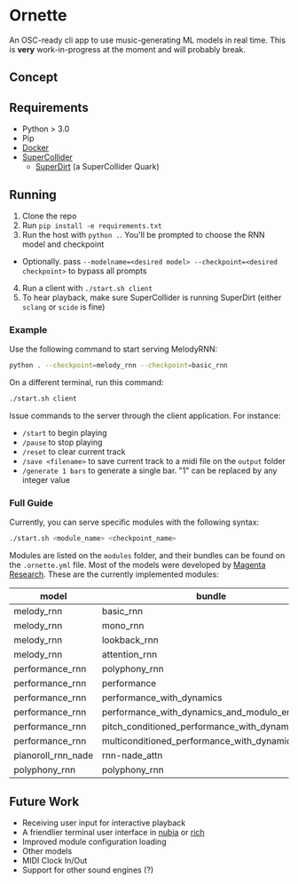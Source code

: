 # Ornette

An OSC-ready cli app to use music-generating ML models in real time. This is **very** work-in-progress at the moment and will probably break.

## Concept

## Requirements

- Python > 3.0
- Pip
- [Docker](https://www.docker.com/)
- [SuperCollider](https://github.com/supercollider/supercollider)
  - [SuperDirt](https://github.com/musikinformatik/SuperDirt) (a SuperCollider Quark)


## Running

1. Clone the repo
2. Run `pip install -e requirements.txt`
3. Run the host with `python .`. You'll be prompted to choose the RNN model and checkpoint
  - Optionally. pass `--modelname=<desired model> --checkpoint=<desired checkpoint>` to bypass all prompts
4. Run a client with `./start.sh client`
5. To hear playback, make sure SuperCollider is running SuperDirt (either `sclang` or `scide` is fine)

### Example

Use the following command to start serving MelodyRNN:

```bash
python . --checkpoint=melody_rnn --checkpoint=basic_rnn
```

On a different terminal, run this command:

```bash
./start.sh client
```

Issue commands to the server through the client application. For instance:

- `/start` to begin playing
- `/pause` to stop playing
- `/reset` to clear current track
- `/save <filename>` to save current track to a midi file on the `output` folder
- `/generate 1 bars` to generate a single bar. "1" can be replaced by any integer value


### Full Guide

Currently, you can serve specific modules with the following syntax:

```bash
./start.sh <module_name> <checkpoint_name>
```

Modules are listed on the `modules` folder, and their bundles can be found on the `.ornette.yml` file. Most of the models were developed by [Magenta Research](https://github.com/magenta/magenta/tree/master/magenta/models). These are the currently implemented modules:


| model              | bundle                                        |
| ------------------ | --------------------------------------------- |
| melody_rnn         | basic_rnn                                     |
| melody_rnn         | mono_rnn                                      |
| melody_rnn         | lookback_rnn                                  |
| melody_rnn         | attention_rnn                                 |
| performance_rnn    | polyphony_rnn                                 |
| performance_rnn    | performance                                   |
| performance_rnn    | performance_with_dynamics                     |
| performance_rnn    | performance_with_dynamics_and_modulo_encoding |
| performance_rnn    | pitch_conditioned_performance_with_dynamics   |
| performance_rnn    | multiconditioned_performance_with_dynamics    |
| pianoroll_rnn_nade | rnn-nade_attn                                 |
| polyphony_rnn      | polyphony_rnn                                 |


## Future Work

- Receiving user input for interactive playback
- A friendlier terminal user interface in [nubia](https://github.com/facebookincubator/python-nubia) or [rich](https://github.com/willmcgugan/rich)
- Improved module configuration loading
- Other models
- MIDI Clock In/Out
- Support for other sound engines (?)
